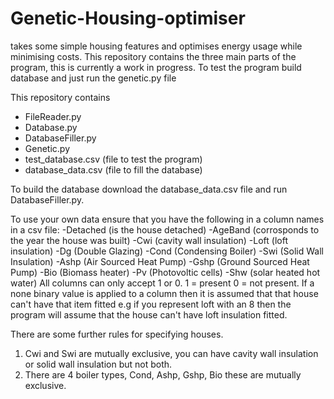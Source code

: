 # Genetic-Housing-optimiser
takes some simple housing features and optimises energy usage while minimising costs.
This repository contains the three main parts of the program, this is currently a work in progress.  To test the program build database and
just run the genetic.py file

This repository contains
 - FileReader.py 
 - Database.py 
 - DatabaseFiller.py
 - Genetic.py
 - test_database.csv (file to test the program)
 - database_data.csv  (file to fill the database)
 
 To build the database download the database_data.csv file and run DatabaseFiller.py.  
 
 To use your own data ensure that you have the following in a column names in a csv file:
 -Detached (is the house detached)
 -AgeBand (corrosponds to the year the house was built)
 -Cwi (cavity wall insulation)
 -Loft (loft insulation)
 -Dg (Double Glazing)
 -Cond (Condensing Boiler)
 -Swi (Solid Wall Insulation)
 -Ashp (Air Sourced Heat Pump)
 -Gshp (Ground Sourced Heat Pump)
 -Bio (Biomass heater)
 -Pv (Photovoltic cells)
 -Shw (solar heated hot water)
All columns can only accept 1 or 0. 1 = present 0 = not present.  If a none binary value is applied to a column then it is assumed that
that house can't have that item fitted e.g if you represent loft with an 8 then the program will assume that the house can't have loft 
insulation fitted.

There are some further rules for specifying houses.
1. Cwi and Swi are mutually exclusive, you can have cavity wall insulation or solid wall insulation but not both.
2. There are 4 boiler types, Cond, Ashp, Gshp, Bio these are mutually exclusive.

